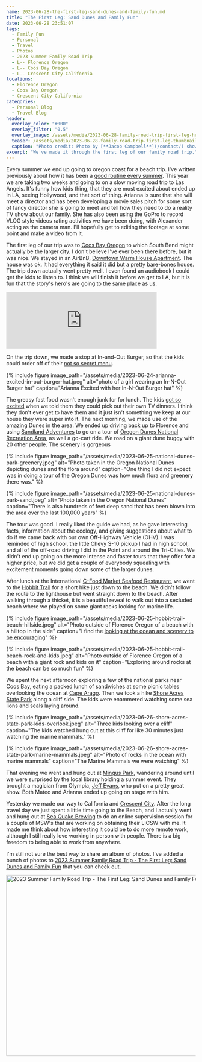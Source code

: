 ```yaml
---
name: 2023-06-28-the-first-leg-sand-dunes-and-family-fun.md
title: "The First Leg: Sand Dunes and Family Fun"
date: 2023-06-28 23:51:07
tags:
  - Family Fun
  - Personal
  - Travel
  - Photos
  - 2023 Summer Family Road Trip
  - L-- Florence Oregon
  - L-- Coos Bay Oregon
  - L-- Crescent City California
locations: 
  - Florence Oregon
  - Coos Bay Oregon
  - Crescent City California
categories:
  - Personal Blog
  - Travel Blog
header:
  overlay_color: "#000"
  overlay_filter: "0.5"
  overlay_image: /assets/media/2023-06-28-family-road-trip-first-leg-header-1400x400.png
  teaser: /assets/media/2023-06-28-family-road-trip-first-leg-thumbnail-500x300.png
  caption: "Photo credit: Photo by [**Jacob Campbell**](/contact/) showing a map with our trip on it."
excerpt: "We've made it through the first leg of our family road trip."
---
```


Every summer we end up going to oregon coast for a beach trip. I've written previously about how it has been a [good routine every summer](https://jacobrcampbell.com/blog/2020/07/pacific-city-beach-trip-rituals-are-good/). This year we are taking two weeks and going to on a slow moving road trip to Las Angels. It's funny how kids thing, that they are most excited about ended up in LA, seeing Hollywood, and that sort of thing. Arianna is sure that she will meet a director and has been developing a movie sales pitch for some sort of fancy director she is going to meet and tell how they need to do a reality TV show about our family. She has also been using the GoPro to record VLOG style videos rating activities we have been doing, with Alexander acting as the camera man. I'll hopefully get to editing the footage at some point and make a video from it. 

The first leg of our trip was to [Coos Bay Oregon](https://en.wikipedia.org/wiki/Coos_Bay%2C_Oregon) to which South Bend might actually be the larger city. I don't believe I've ever been there before, but it was nice. We stayed in an AirBnB, [Downtown Warm House Apartment](https://www.airbnb.com/rooms/18993531). The house was ok. It had everything it said it did but a pretty bare-bones house. The trip down actually went pretty well. I even found an audiobook I could get the kids to listen to. I think we will finish it before we get to LA, but it is fun that the story's hero's are going to the same place as us. 

<iframe src="https://social.vsp.ink/@Jacob/110608868699516855/embed" class="mastodon-embed" style="max-width: 100%; border: 0" width="400" allowfullscreen="allowfullscreen"></iframe><script src="https://social.vsp.ink/embed.js" async="async"></script>

On the trip down, we made a stop at In-and-Out Burger, so that the kids could order off of their [not so secret menu](https://www.in-n-out.com/menu/not-so-secret-menu).

{% include figure image_path="/assets/media/2023-06-24-arianna-excited-in-out-burger-hat.jpeg" alt="photo of a girl wearing an In-N-Out Burger hat" caption="Arianna Excited with her In-N-Out Burger hat" %}

The greasy fast food wasn't enough junk for for lunch. The kids [got so excited](https://t.snapchat.com/ZrqzAhcU) when we told them they could pick out their own TV dinners. I think they don't ever get to have them and it just isn't something we keep at our house they were super into it. The next morning, we  made use of the amazing Dunes in the area. We ended up driving back up to Florence and using [Sandland Adventures](https://www.sandland.com) to go on a tour of [Oregon Dunes National Recreation Area](https://en.wikipedia.org/wiki/Oregon_Dunes_National_Recreation_Area), as well a go-cart ride. We road on a giant dune buggy with 20 other people. The scenery is gorgeous 

{% include figure image_path="/assets/media/2023-06-25-national-dunes-park-greenery.jpeg" alt="Photo taken in the Oregon National Dunes depicting dunes and the flora around" caption="One thing I did not expect was in doing a tour of the Oregon Dunes was how much flora and greenery there was." %}

{% include figure image_path="/assets/media/2023-06-25-national-dunes-park-sand.jpeg" alt="Photo taken in the Oregon National Dunes" caption="There is also hundreds of feet deep sand that has been blown into the area over the last 100,000 years" %}

The tour was good. I really liked the guide we had, as he gave interesting facts, information about the ecology, and giving suggestions about what to do if we came back with our own Off-Highway Vehicle (OHV). I was reminded of high school, the little Chevy S-10 pickup I had in high school, and all of the off-road driving I did in the Point and around the Tri-Cities. We didn't end up going on the more intense and faster tours that they offer for a higher price, but we did get a couple of everybody squealing with excitement moments going down some of the larger dunes. 

After lunch at the International [C-Food Market Seafood Restaurant](https://www.yelp.com/biz/international-c-food-market-florence-2), we went to the [Hobbit Trail](https://www.alltrails.com/trail/us/oregon/hobbit-trail-and-china-creek-trail-loop) for a short hike just down to the beach. We didn't follow the route to the lighthouse but went straight down to the beach. After walking through a thicket, it is a beautiful reveal to walk out into a secluded beach where we played on some giant rocks looking for marine life.

{% include figure image_path="/assets/media/2023-06-25-hobbit-trail-beach-hillside.jpeg" alt="Photo outside of Florence Oregon of a beach with a hilltop in the side" caption="I find the [looking at the ocean and scenery to be encouraging](https://social.vsp.ink/@Jacob/110608776603635880)" %}

{% include figure image_path="/assets/media/2023-06-25-hobbit-trail-beach-rock-and-kids.jpeg" alt="Photo outside of Florence Oregon of a beach with a giant rock and kids on it" caption="Exploring around rocks at the beach can be so much fun" %}

We spent the next afternoon exploring a few of the national parks near Coos Bay, eating a packed lunch of sandwiches at some picnic tables overlooking the ocean at [Cape Arago](https://stateparks.oregon.gov/index.cfm?do=park.profile&parkId=66). Then we took a hike [Shore Acres State Park](https://stateparks.oregon.gov/index.cfm?do=park.profile&parkId=68) along a cliff side. The kids were enammered watching some sea lions and seals laying around.

{% include figure image_path="/assets/media/2023-06-26-shore-acres-state-park-kids-overlook.jpeg" alt="Three kids looking over a cliff" caption="The kids watched hung out at this cliff for like 30 minutes just watching the marine mammals." %}

{% include figure image_path="/assets/media/2023-06-26-shore-acres-state-park-marine-mammals.jpeg" alt="Photo of rocks in the ocean with marine mammals" caption="The Marine Mammals we were watching" %}

That evening we went and hung out at [Mingus Park](https://www.coosbayor.gov/community/city-parks/mingus-park), wandering around until we were surprised by the local library holding a summer event. They brought a magician from Olympia, [Jeff Evans](https://jeffevansmagic.com), who put on a pretty great show. Both Mateo and Arianna ended up going on stage with him.


Yesterday we made our way to California and [Crescent City](https://en.wikipedia.org/wiki/Crescent_City,_California). After the long travel day we just spent a little time going to the Beach, and I actually went and hung out at [Sea Quake Brewing](https://seaquakebrewing.com) to do an online supervision session for a couple of MSW's that are working on obtaining their LICSW with me. It made me think about how interesting it could be to do more remote work, although I still really love working in person with people. There is a big freedom to being able to work from anywhere.

I'm still not sure the best way to share an album of photos. I've added a bunch of photos to [2023 Summer Family Road Trip - The First Leg: Sand Dunes and Family Fun](https://flic.kr/s/aHBqjAKxAH) that you can check out.

<a data-flickr-embed="true" data-header="true" data-footer="true" href="https://www.flickr.com/photos/189416570@N06/albums/72177720309407185" title="2023 Summer Family Road Trip - The First Leg: Sand Dunes and Family Fun"><img src="https://live.staticflickr.com/65535/53009504046_7aeedb939c.jpg" width="640" height="480" alt="2023 Summer Family Road Trip - The First Leg: Sand Dunes and Family Fun"/></a><script async src="//embedr.flickr.com/assets/client-code.js" charset="utf-8"></script>